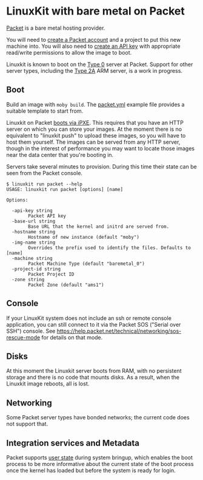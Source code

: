 # LinuxKit with bare metal on Packet

[Packet](http://packet.net) is a bare metal hosting provider.

You will need to [create a Packet account] and a project to
put this new machine into. You will also need to [create an API key]
with appropriate read/write permissions to allow the image to boot.

[create a Packet account]:https://app.packet.net/#/registration/
[create an API key]:https://help.packet.net/quick-start/api-integrations

Linuxkit is known to boot on the [Type 0] server at Packet.
Support for other server types, including the [Type 2A] ARM server,
is a work in progress.

[Type 0]:https://www.packet.net/bare-metal/servers/type-0/
[Type 2A]:https://www.packet.net/bare-metal/servers/type-2a/

## Boot

Build an image with `moby build`. The [packet.yml](https://github.com/vielmetti/linuxkit/blob/master/examples/packet.yml)
example file provides a suitable template to start from.

Linuxkit on Packet [boots via iPXE]. This requires that you have
an HTTP server on which you can store your images. At the moment
there is no equivalent to "linuxkit push" to upload these images,
so you will have to host them yourself. The images can be served
from any HTTP server, though in the interest of performance you may
want to locate those images near the data center that you're booting in.

[boots via iPXE]:https://help.packet.net/technical/infrastructure/custom-ipxe

Servers take several minutes to provision. During this time their
state can be seen from the Packet console.

```
$ linuxkit run packet --help
USAGE: linuxkit run packet [options] [name]

Options:

  -api-key string
    	Packet API key
  -base-url string
    	Base URL that the kernel and initrd are served from.
  -hostname string
    	Hostname of new instance (default "moby")
  -img-name string
    	Overrides the prefix used to identify the files. Defaults to [name]
  -machine string
    	Packet Machine Type (default "baremetal_0")
  -project-id string
    	Packet Project ID
  -zone string
    	Packet Zone (default "ams1")
 ```
## Console

If your LinuxKit system does not include an ssh or remote console 
application, you can still connect to it via the Packet SOS ("Serial over SSH")
console. See https://help.packet.net/technical/networking/sos-rescue-mode
for details on that mode.

## Disks

At this moment the Linuxkit server boots from RAM, with no persistent
storage and there is no code that mounts disks. As a result,
when the Linuxkit image reboots, all is lost. 

## Networking

Some Packet server types have bonded networks; the current code does
not support that.

## Integration services and Metadata

Packet supports [user state](https://help.packet.net/technical/infrastructure/user-state)
during system bringup, which enables the boot process to be more informative about the
current state of the boot process once the kernel has loaded but before the
system is ready for login.
